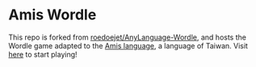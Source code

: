 # Amis Wordle

This repo is forked from [roedoejet/AnyLanguage-Wordle](https://github.com/roedoejet/AnyLanguage-Wordle), and hosts the Wordle game adapted to the [Amis language](https://en.wikipedia.org/wiki/Amis_language), a language of Taiwan. Visit [here](https://howard-haowen.github.io/amis-wordle/) to start playing!
